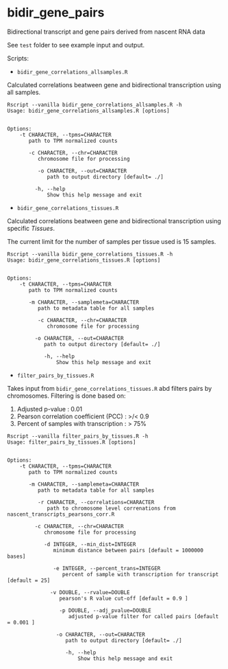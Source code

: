 # bidir_gene_pairs
Bidirectional transcript and gene pairs derived from nascent RNA data

See `test` folder to see example input and output.

Scripts:

- `bidir_gene_correlations_allsamples.R`

Calculated correlations beatween gene and bidirectional transcription using all samples.

```
Rscript --vanilla bidir_gene_correlations_allsamples.R -h
Usage: bidir_gene_correlations_allsamples.R [options]


Options:
	-t CHARACTER, --tpms=CHARACTER
	   path to TPM normalized counts

	   -c CHARACTER, --chr=CHARACTER
	      chromosome file for processing

	      -o CHARACTER, --out=CHARACTER
	      	 path to output directory [default= ./]

		 -h, --help
		     Show this help message and exit
```

- `bidir_gene_correlations_tissues.R`

Calculated correlations beatween gene and bidirectional transcription using specific *Tissues*.

The current limit for the number of samples per tissue used is 15 samples.

```
Rscript --vanilla bidir_gene_correlations_tissues.R -h
Usage: bidir_gene_correlations_tissues.R [options]


Options:
	-t CHARACTER, --tpms=CHARACTER
	   path to TPM normalized counts

	   -m CHARACTER, --samplemeta=CHARACTER
	      path to metadata table for all samples

	      -c CHARACTER, --chr=CHARACTER
	      	 chromosome file for processing

		 -o CHARACTER, --out=CHARACTER
		    path to output directory [default= ./]

		    -h, --help
		    	Show this help message and exit
```


- `filter_pairs_by_tissues.R`

Takes input from `bidir_gene_correlations_tissues.R` abd filters pairs by chromosomes. Filtering is done based on:

1. Adjusted p-value : 0.01
2. Pearson correlation coefficient (PCC) : >/< 0.9
3. Percent of samples with transcription : > 75%

```
Rscript --vanilla filter_pairs_by_tissues.R -h
Usage: filter_pairs_by_tissues.R [options]


Options:
	-t CHARACTER, --tpms=CHARACTER
	   path to TPM normalized counts

	   -m CHARACTER, --samplemeta=CHARACTER
	      path to metadata table for all samples

	      -r CHARACTER, --correlations=CHARACTER
	      	 path to chromosome level correnations from nascent_transcripts_pearsons_corr.R

		 -c CHARACTER, --chr=CHARACTER
		    chromosome file for processing

		    -d INTEGER, --min_dist=INTEGER
		       minimum distance between pairs [default = 1000000 bases]

		       -e INTEGER, --percent_trans=INTEGER
		       	  percent of sample with transcription for transcript [default = 25]

			  -v DOUBLE, --rvalue=DOUBLE
			     pearson's R value cut-off [default = 0.9 ]

			     -p DOUBLE, --adj_pvalue=DOUBLE
			     	adjusted p-value filter for called pairs [default = 0.001 ]

				-o CHARACTER, --out=CHARACTER
				   path to output directory [default= ./]

				   -h, --help
				       Show this help message and exit


```